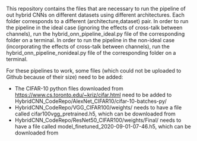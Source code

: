 This repository contains the files that are necessary to run the pipeline of out hybrid CNNs on different datasets using different architectures.
Each folder corresponds to a different (architecture,dataset) pair.
In order to run the pipeline in the ideal case (ignoring the effects of cross-talk between channels), run the hybrid_onn_pipeline_ideal.py file of the corresponding folder on a terminal.
In order to run the pipeline in the non-ideal case (incorporating the effects of cross-talk between channels), run the hybrid_onn_pipeline_nonideal.py file of the corresponding folder on a terminal.

For these pipelines to work, some files (which could not be uploaded to Github because of their size) need to be added:
- The CIFAR-10 python files downloaded from https://www.cs.toronto.edu/~kriz/cifar.html need to be added to HybridCNN_CodeRepo/AlexNet_CIFAR10/cifar-10-batches-py/
- HybridCNN_CodeRepo/VGG_CIFAR100/weights/ needs to have a file called cifar100vgg_pretrained.h5, which can be downloaded from
- HybridCNN_CodeRepo/ResNet50_CIFAR100/weights/Final/ needs to have a file called model_finetuned_2020-09-01-07-46.h5, which can be downloaded from
